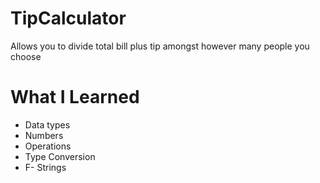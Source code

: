 # TipCalculator
Allows you to divide total bill plus tip amongst however many people you choose

# What I Learned
* Data types
* Numbers
* Operations
* Type Conversion
* F- Strings
